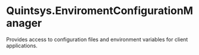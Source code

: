 Quintsys.EnviromentConfigurationManager
=======================================

Provides access to configuration files and environment variables for client applications.
